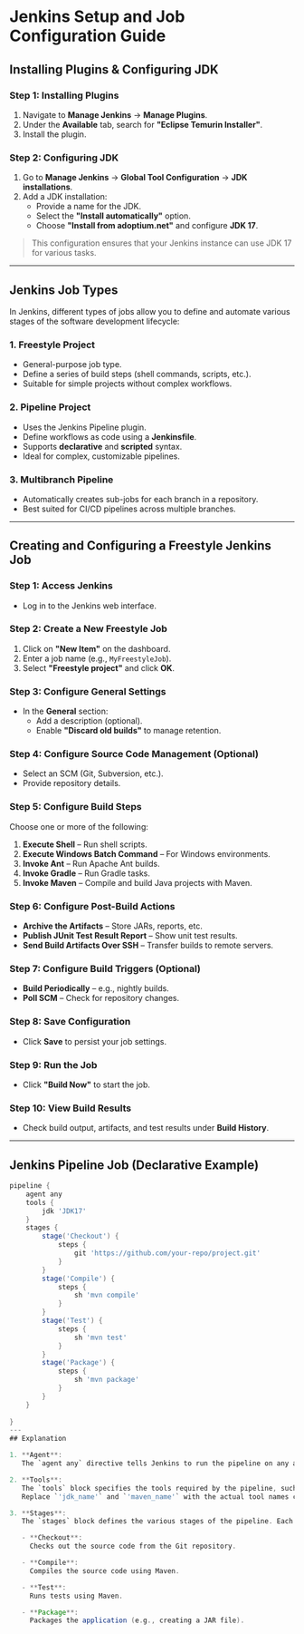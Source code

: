 # Jenkins Setup and Job Configuration Guide

## Installing Plugins & Configuring JDK

### Step 1: Installing Plugins

1. Navigate to **Manage Jenkins** → **Manage Plugins**.
2. Under the **Available** tab, search for **"Eclipse Temurin Installer"**.
3. Install the plugin.

### Step 2: Configuring JDK

1. Go to **Manage Jenkins** → **Global Tool Configuration** → **JDK installations**.
2. Add a JDK installation:
   - Provide a name for the JDK.
   - Select the **"Install automatically"** option.
   - Choose **"Install from adoptium.net"** and configure **JDK 17**.

> This configuration ensures that your Jenkins instance can use JDK 17 for various tasks.

---

## Jenkins Job Types

In Jenkins, different types of jobs allow you to define and automate various stages of the software development lifecycle:

### 1. Freestyle Project

- General-purpose job type.
- Define a series of build steps (shell commands, scripts, etc.).
- Suitable for simple projects without complex workflows.

### 2. Pipeline Project

- Uses the Jenkins Pipeline plugin.
- Define workflows as code using a **Jenkinsfile**.
- Supports **declarative** and **scripted** syntax.
- Ideal for complex, customizable pipelines.

### 3. Multibranch Pipeline

- Automatically creates sub-jobs for each branch in a repository.
- Best suited for CI/CD pipelines across multiple branches.

---

## Creating and Configuring a Freestyle Jenkins Job

### Step 1: Access Jenkins

- Log in to the Jenkins web interface.

### Step 2: Create a New Freestyle Job

1. Click on **"New Item"** on the dashboard.
2. Enter a job name (e.g., `MyFreestyleJob`).
3. Select **"Freestyle project"** and click **OK**.

### Step 3: Configure General Settings

- In the **General** section:
  - Add a description (optional).
  - Enable **"Discard old builds"** to manage retention.

### Step 4: Configure Source Code Management (Optional)

- Select an SCM (Git, Subversion, etc.).
- Provide repository details.

### Step 5: Configure Build Steps

Choose one or more of the following:
1. **Execute Shell** – Run shell scripts.
2. **Execute Windows Batch Command** – For Windows environments.
3. **Invoke Ant** – Run Apache Ant builds.
4. **Invoke Gradle** – Run Gradle tasks.
5. **Invoke Maven** – Compile and build Java projects with Maven.

### Step 6: Configure Post-Build Actions

- **Archive the Artifacts** – Store JARs, reports, etc.
- **Publish JUnit Test Result Report** – Show unit test results.
- **Send Build Artifacts Over SSH** – Transfer builds to remote servers.

### Step 7: Configure Build Triggers (Optional)

- **Build Periodically** – e.g., nightly builds.
- **Poll SCM** – Check for repository changes.

### Step 8: Save Configuration

- Click **Save** to persist your job settings.

### Step 9: Run the Job

- Click **"Build Now"** to start the job.

### Step 10: View Build Results

- Check build output, artifacts, and test results under **Build History**.

---

## Jenkins Pipeline Job (Declarative Example)


```groovy
pipeline {
    agent any
    tools {
        jdk 'JDK17'
    }
    stages {
        stage('Checkout') {
            steps {
                git 'https://github.com/your-repo/project.git'
            }
        }
        stage('Compile') {
            steps {
                sh 'mvn compile'
            }
        }
        stage('Test') {
            steps {
                sh 'mvn test'
            }
        }
        stage('Package') {
            steps {
                sh 'mvn package'
            }
        }
    }
    
}
---
## Explanation

1. **Agent**:  
   The `agent any` directive tells Jenkins to run the pipeline on any available agent.

2. **Tools**:  
   The `tools` block specifies the tools required by the pipeline, such as JDK and Maven.  
   Replace `'jdk_name'` and `'maven_name'` with the actual tool names configured in Jenkins.

3. **Stages**:  
   The `stages` block defines the various stages of the pipeline. Each stage represents a step in the CI/CD process:

   - **Checkout**:  
     Checks out the source code from the Git repository.

   - **Compile**:  
     Compiles the source code using Maven.

   - **Test**:  
     Runs tests using Maven.

   - **Package**:  
     Packages the application (e.g., creating a JAR file).
